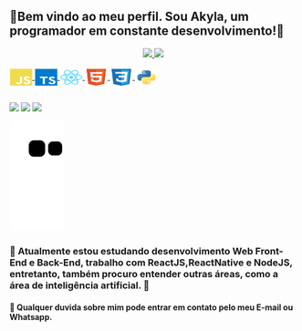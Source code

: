 ## 🌱Bem vindo ao meu perfil. Sou Akyla, um programador em constante desenvolvimento!🌱
<div align="center">
  <a href="https://github.com/akyla007">
  <img height="180em" src="https://github-readme-stats.vercel.app/api?username=akyla007&show_icons=true&theme=monokai&include_all_commits=true&count_private=true"/>
  <img height="180em" src="https://github-readme-stats.vercel.app/api/top-langs/?username=akyla007&layout=compact&langs_count=7&theme=monokai"/>
</div>
<div style="display: inline_block"><br>
  <img align="center" alt="Akyla-Js" height="30" width="40" src="https://raw.githubusercontent.com/devicons/devicon/master/icons/javascript/javascript-plain.svg">
  <img align="center" alt="Akyla-Ts" height="30" width="40" src="https://raw.githubusercontent.com/devicons/devicon/master/icons/typescript/typescript-plain.svg">
  <img align="center" alt="Akyla-React" height="30" width="40" src="https://raw.githubusercontent.com/devicons/devicon/master/icons/react/react-original.svg">
  <img align="center" alt="Akyla-HTML" height="30" width="40" src="https://raw.githubusercontent.com/devicons/devicon/master/icons/html5/html5-original.svg">
  <img align="center" alt="Akyla-CSS" height="30" width="40" src="https://raw.githubusercontent.com/devicons/devicon/master/icons/css3/css3-original.svg">
  <img align="center" alt="Akyla-Python" height="30" width="40" src="https://raw.githubusercontent.com/devicons/devicon/master/icons/python/python-original.svg">
</div>
 
##
 
<div> 
  <a href="https://www.instagram.com/akyla_aquino" target="_blank"><img src="https://img.shields.io/badge/-Instagram-%23E4405F?style=for-the-badge&logo=instagram&logoColor=white" target="_blank"></a>
  <a href = "mailto:akylaaquino@gmail.com"><img src="https://img.shields.io/badge/-Gmail-%23333?style=for-the-badge&logo=gmail&logoColor=white" target="_blank"></a>
  <a href="https://www.linkedin.com/in/%C3%A1kyla-aquino-710b39171" target="_blank"><img src="https://img.shields.io/badge/-LinkedIn-%230077B5?style=for-the-badge&logo=linkedin&logoColor=white" target="_blank"></a>
  </a>
  
  ![Snake animation](https://github.com/akyla007/akyla007/blob/output/github-contribution-grid-snake.svg)
  
<div>

  ### 🔅 Atualmente estou estudando desenvolvimento Web Front-End e Back-End, trabalho com ReactJS,ReactNative e NodeJS, entretanto, também procuro entender outras áreas, como a área de inteligência artificial. 🔅
 
  #### 🔸 Qualquer duvida sobre mim pode entrar em contato pelo meu E-mail ou Whatsapp.
